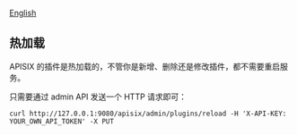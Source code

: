 <!--
#
# Licensed to the Apache Software Foundation (ASF) under one or more
# contributor license agreements.  See the NOTICE file distributed with
# this work for additional information regarding copyright ownership.
# The ASF licenses this file to You under the Apache License, Version 2.0
# (the "License"); you may not use this file except in compliance with
# the License.  You may obtain a copy of the License at
#
#     http://www.apache.org/licenses/LICENSE-2.0
#
# Unless required by applicable law or agreed to in writing, software
# distributed under the License is distributed on an "AS IS" BASIS,
# WITHOUT WARRANTIES OR CONDITIONS OF ANY KIND, either express or implied.
# See the License for the specific language governing permissions and
# limitations under the License.
#
-->

[English](../plugins.md)

## 热加载

APISIX 的插件是热加载的，不管你是新增、删除还是修改插件，都不需要重启服务。

只需要通过 admin API 发送一个 HTTP 请求即可：

```shell
curl http://127.0.0.1:9080/apisix/admin/plugins/reload -H 'X-API-KEY: YOUR_OWN_API_TOKEN' -X PUT
```
